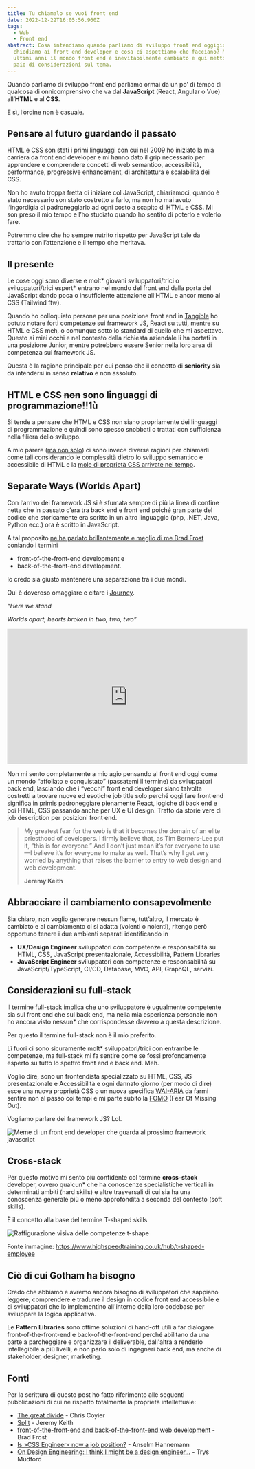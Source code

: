 ```yaml
---
title: Tu chiamalo se vuoi front end
date: 2022-12-22T16:05:56.960Z
tags:
  - Web
  - Front end
abstract: Cosa intendiamo quando parliamo di sviluppo front end oggigiorno? Cosa
  chiediamo ai front end developer e cosa ci aspettiamo che facciano? Negli
  ultimi anni il mondo front end è inevitabilmente cambiato e qui metto giù un
  paio di considerazioni sul tema.
---
```

Quando parliamo di sviluppo front end parliamo ormai da un po’ di tempo di qualcosa di onnicomprensivo che va dal **JavaScript** (React, Angular o Vue) all’**HTML** e al **CSS**.

E sì, l’ordine non è casuale.

## Pensare al futuro guardando il passato

HTML e CSS son stati i primi linguaggi con cui nel 2009 ho iniziato la mia carriera da front end developer e mi hanno dato il grip necessario per apprendere e comprendere concetti di web semantico, accessibilità, performance, progressive enhancement, di architettura e scalabilità dei CSS.

Non ho avuto troppa fretta di iniziare col JavaScript, chiariamoci, quando è stato necessario son stato costretto a farlo, ma non ho mai avuto l’ingordigia di padroneggiarlo ad ogni costo a scapito di HTML e CSS. Mi son preso il mio tempo e l’ho studiato quando ho sentito di poterlo e volerlo fare.

Potremmo dire che ho sempre nutrito rispetto per JavaScript tale da trattarlo con l’attenzione e il tempo che meritava.

## Il presente

Le cose oggi sono diverse e molt\* giovani sviluppatori/trici o sviluppatori/trici espert\* entrano nel mondo del front end dalla porta del JavaScript dando poca o insufficiente attenzione all’HTML e ancor meno al CSS (Tailwind ftw).

Quando ho colloquiato persone per una posizione front end in [Tangible](https://tangible.is/) ho potuto notare forti competenze sui framework JS, React su tutti, mentre su HTML e CSS meh, o comunque sotto lo standard di quello che mi aspettavo. Questo ai miei occhi e nel contesto della richiesta aziendale li ha portati in una posizione Junior, mentre potrebbero essere Senior nella loro area di competenza sui framework JS. 

Questa è la ragione principale per cui penso che il concetto di **seniority** sia da intendersi in senso **relativo** e non assoluto.

## HTML e CSS <s>non</s> sono linguaggi di programmazione!!1ù

Si tende a pensare che HTML e CSS non siano propriamente dei linguaggi di programmazione e quindi sono spesso snobbati o trattati con sufficienza nella filiera dello sviluppo. 

A mio parere ([ma non solo](https://css-tricks.com/is-css-a-programming-language/)) ci sono invece diverse ragioni per chiamarli come tali considerando le complessità dietro lo sviluppo semantico e accessibile di HTML e la [mole di proprietà CSS arrivate nel tempo](https://css-tricks.com/is-there-too-much-css-now/).

## Separate Ways (Worlds Apart)

Con l’arrivo dei framework JS si è sfumata sempre di più la linea di confine netta che in passato c’era tra back end e front end poiché gran parte del codice che storicamente era scritto in un altro linguaggio (php, .NET, Java, Python ecc.) ora è scritto in JavaScript.

A tal proposito [ne ha parlato brillantemente e meglio di me Brad Frost](https://bradfrost.com/blog/post/front-of-the-front-end-and-back-of-the-front-end-web-development/) coniando i termini

* front-of-the-front-end development e
* back-of-the-front-end development.

Io credo sia giusto mantenere una separazione tra i due mondi.

Qui è doveroso omaggiare e citare i [Journey](https://it.wikipedia.org/wiki/Journey_(gruppo_musicale)).

*“Here we stand*

*Worlds apart, hearts broken in two, two, two”*

<iframe width="560" height="315" src="https://www.youtube.com/embed/LatorN4P9aA" title="YouTube video player" frameborder="0" allow="accelerometer; autoplay; clipboard-write; encrypted-media; gyroscope; picture-in-picture" allowfullscreen></iframe>

Non mi sento completamente a mio agio pensando al front end oggi come un mondo “affollato e conquistato” (passatemi il termine) da sviluppatori back end, lasciando che i “vecchi” front end developer siano talvolta costretti a trovare nuove ed esotiche job title solo perché oggi fare front end significa in primis padroneggiare pienamente React, logiche di back end e poi HTML, CSS passando anche per UX e UI design. Tratto da storie vere di job description per posizioni front end.

> My greatest fear for the web is that it becomes the domain of an elite priesthood of developers. I firmly believe that, as Tim Berners-Lee put it, “this is for everyone.” And I don’t just mean it’s for everyone to use—I believe it’s for everyone to make as well. That’s why I get very worried by anything that raises the barrier to entry to web design and web development.
>
> **Jeremy Keith**

## Abbracciare il cambiamento consapevolmente

Sia chiaro, non voglio generare nessun flame, tutt’altro, il mercato è cambiato e al cambiamento ci si adatta (volenti o nolenti), ritengo però opportuno tenere i due ambienti separati identificando in

* **UX/Design Engineer** sviluppatori con competenze e responsabilità su HTML, CSS, JavaScript presentazionale, Accessibilità, Pattern Libraries
* **JavaScript Engineer** sviluppatori con competenze e responsabilità su JavaScript/TypeScript, CI/CD, Database, MVC, API, GraphQL, servizi.

## Considerazioni su full-stack

Il termine full-stack implica che uno sviluppatore è ugualmente competente sia sul front end che sul back end, ma nella mia esperienza personale non ho ancora visto nessun* che corrispondesse davvero a questa descrizione.

Per questo il termine full-stack non è il mio preferito. 

Lì fuori ci sono sicuramente molt* sviluppatori/trici con entrambe le competenze, ma full-stack mi fa sentire come se fossi profondamente esperto su tutto lo spettro front end e back end. Meh.

Voglio dire, sono un frontendista specializzato su HTML, CSS, JS presentazionale e Accessibilità e ogni dannato giorno (per modo di dire) esce una nuova proprietà CSS o un nuova specifica [WAI-ARIA](https://www.w3.org/WAI/standards-guidelines/aria/) da farmi sentire non al passo coi tempi e mi parte subito la [FOMO](https://it.wikipedia.org/wiki/FOMO) (Fear Of Missing Out).

Vogliamo parlare dei framework JS? Lol.

![Meme di un front end developer che guarda al prossimo framework javascript](/assets/img/uploads/meme-framework-js.png)

## Cross-stack

Per questo motivo mi sento più confidente col termine **cross-stack** developer, ovvero qualcun* che ha conoscenze specialistiche verticali in determinati ambiti (hard skills) e altre trasversali di cui sia ha una conoscenza generale più o meno approfondita a seconda del contesto (soft skills). 

È il concetto alla base del termine T-shaped skills.

![Raffigurazione visiva delle competenze t-shape](/assets/img/uploads/t-shape.png)

<p class="img-credits">Fonte immagine: <a href="https://www.highspeedtraining.co.uk/hub/t-shaped-employee">https://www.highspeedtraining.co.uk/hub/t-shaped-employee</a></p>

## Ciò di cui Gotham ha bisogno

Credo che abbiamo e avremo ancora bisogno di sviluppatori che sappiano leggere, comprendere e tradurre il design in codice front end accessibile e di sviluppatori che lo implementino all'interno della loro codebase per sviluppare la logica applicativa.

Le **Pattern Libraries** sono ottime soluzioni di hand-off utili a far dialogare front-of-the-front-end e back-of-the-front-end perché abilitano da una parte a parcheggiare e organizzare il deliverable, dall'altra a renderlo intellegibile a più livelli, e non parlo solo di ingegneri back end, ma anche di stakeholder, designer, marketing.

## Fonti

Per la scrittura di questo post ho fatto riferimento alle seguenti pubblicazioni di cui ne rispetto totalmente la proprietà intellettuale:

* [The great divide](https://css-tricks.com/the-great-divide/) - Chris Coyier
* [Split](https://adactio.com/journal/15050) - Jeremy Keith
* [front-of-the-front-end and back-of-the-front-end web development](https://bradfrost.com/blog/post/front-of-the-front-end-and-back-of-the-front-end-web-development/) - Brad Frost
* [Is »CSS Engineer« now a job position?](https://helloanselm.com/writings/is-css-engineer-now-a-job-position) - Anselm Hannemann
* [On Design Engineering: I think I might be a design engineer...](https://www.trysmudford.com/blog/i-think-im-a-design-engineer/) - Trys Mudford